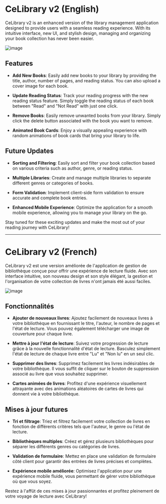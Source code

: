 # CeLibrary v2 (English)

CeLibrary v2 is an enhanced version of the library management application designed to provide users with a seamless reading experience. With its intuitive interface, new UI, and stylish design, managing and organizing your book collection has never been easier.

![image](https://github.com/cedogithub/library-app/assets/39746523/2e17c2d2-9c03-4a3d-88d5-a9e09b1374e6)

## Features

- **Add New Books**: Easily add new books to your library by providing the title, author, number of pages, and reading status. You can also upload a cover image for each book.

- **Update Reading Status**: Track your reading progress with the new reading status feature. Simply toggle the reading status of each book between "Read" and "Not Read" with just one click.

- **Remove Books**: Easily remove unwanted books from your library. Simply click the delete button associated with the book you want to remove.

- **Animated Book Cards**: Enjoy a visually appealing experience with random animations of book cards that bring your library to life.

## Future Updates

- **Sorting and Filtering**: Easily sort and filter your book collection based on various criteria such as author, genre, or reading status.

- **Multiple Libraries**: Create and manage multiple libraries to separate different genres or categories of books.

- **Form Validation**: Implement client-side form validation to ensure accurate and complete book entries.

- **Enhanced Mobile Experience**: Optimize the application for a smooth mobile experience, allowing you to manage your library on the go.

Stay tuned for these exciting updates and make the most out of your reading journey with CeLibrary!

---

# CeLibrary v2 (French)

CeLibrary v2 est une version améliorée de l'application de gestion de bibliothèque conçue pour offrir une expérience de lecture fluide. Avec son interface intuitive, son nouveau design et son style élégant, la gestion et l'organisation de votre collection de livres n'ont jamais été aussi faciles.

![image](https://github.com/cedogithub/library-app/assets/39746523/2e17c2d2-9c03-4a3d-88d5-a9e09b1374e6)

## Fonctionnalités

- **Ajouter de nouveaux livres**: Ajoutez facilement de nouveaux livres à votre bibliothèque en fournissant le titre, l'auteur, le nombre de pages et l'état de lecture. Vous pouvez également télécharger une image de couverture pour chaque livre.

- **Mettre à jour l'état de lecture**: Suivez votre progression de lecture grâce à la nouvelle fonctionnalité d'état de lecture. Basculez simplement l'état de lecture de chaque livre entre "Lu" et "Non lu" en un seul clic.

- **Supprimer des livres**: Supprimez facilement les livres indésirables de votre bibliothèque. Il vous suffit de cliquer sur le bouton de suppression associé au livre que vous souhaitez supprimer.

- **Cartes animées de livres**: Profitez d'une expérience visuellement attrayante avec des animations aléatoires de cartes de livres qui donnent vie à votre bibliothèque.

## Mises à jour futures

- **Tri et filtrage**: Triez et filtrez facilement votre collection de livres en fonction de différents critères tels que l'auteur, le genre ou l'état de lecture.

- **Bibliothèques multiples**: Créez et gérez plusieurs bibliothèques pour séparer les différents genres ou catégories de livres.

- **Validation de formulaire**: Mettez en place une validation de formulaire côté client pour garantir des entrées de livres précises et complètes.

- **Expérience mobile améliorée**: Optimisez l'application pour une expérience mobile fluide, vous permettant de gérer votre bibliothèque où que vous soyez.

Restez à l'affût de ces mises à jour passionnantes et profitez pleinement de votre voyage de lecture avec CeLibrary!
